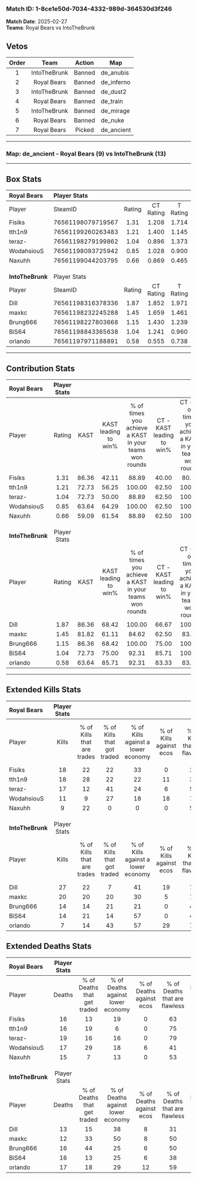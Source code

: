 ### Match ID: 1-8ce1e50d-7034-4332-989d-364530d3f246  
**Match Date**: 2025-02-27  
**Teams**: Royal Bears vs IntoTheBrunk  

## Vetos  

| Order | Team | Action | Map |
| :---: | :--: | :----: | --- |
| 1 | IntoTheBrunk | Banned | de_anubis |
| 2 | Royal Bears | Banned | de_inferno |
| 3 | IntoTheBrunk | Banned | de_dust2 |
| 4 | Royal Bears | Banned | de_train |
| 5 | IntoTheBrunk | Banned | de_mirage |
| 6 | Royal Bears | Banned | de_nuke |
| 7 | Royal Bears | Picked | de_ancient |

---  

### **Map**: de_ancient - Royal Bears (9) vs IntoTheBrunk (13)  
---  

## Box Stats  

| **Royal Bears**  | Player Stats      |        |           |          |       |       |       |         |        |      |     |
| :- | :- | :-: | :-: | :-: | :-: | :-: | :-: | :-: | :-: | :-: | :-: |
| Player           | SteamID           | Rating | CT Rating | T Rating | KAST  |  ADR  | Kills | Assists | Deaths | K/D  | HS% |
| Fisiks           | 76561198079719567 |  1.31  |   1.208   |  1.714   | 86.36 | 87.2  |  18   |    4    |   16   | 1.13 | 50  |
| tth1n9           | 76561199260263483 |  1.21  |   1.400   |  1.145   | 72.73 | 86.4  |  18   |    5    |   16   | 1.13 | 66  |
| teraz-           | 76561198279199862 |  1.04  |   0.896   |  1.373   | 72.73 | 68.1  |  17   |    5    |   19   | 0.89 | 47  |
| WodahsiouS       | 76561198093725942 |  0.85  |   1.028   |  0.900   | 63.64 | 79.0  |  11   |   11    |   17   | 0.65 | 63  |
| Naxuhh           | 76561199044203795 |  0.66  |   0.869   |  0.465   | 59.09 | 51.3  |   9   |    3    |   15   | 0.60 | 44  |
|                  |                   |        |           |          |       |       |       |         |        |      |     |
|                  |                   |        |           |          |       |       |       |         |        |      |     |
|                  |                   |        |           |          |       |       |       |         |        |      |     |
| **IntoTheBrunk** | Player Stats      |        |           |          |       |       |       |         |        |      |     |
| Player           | SteamID           | Rating | CT Rating | T Rating | KAST  |  ADR  | Kills | Assists | Deaths | K/D  | HS% |
| Dill             | 76561198316378336 |  1.87  |   1.852   |  1.971   | 86.36 | 122.0 |  27   |    9    |   13   | 2.08 | 29  |
| maxkc            | 76561198232245288 |  1.45  |   1.659   |  1.461   | 81.82 | 84.1  |  20   |    7    |   12   | 1.67 | 60  |
| Brung666         | 76561198227803668 |  1.15  |   1.430   |  1.239   | 86.36 | 83.8  |  14   |    5    |   16   | 0.88 | 35  |
| BiS64            | 76561198843365638 |  1.04  |   1.241   |  0.960   | 72.73 | 79.1  |  14   |    7    |   16   | 0.88 | 71  |
| orlando          | 76561197971188891 |  0.58  |   0.555   |  0.738   | 63.64 | 48.0  |   7   |    8    |   17   | 0.41 | 57  |
---  

## Contribution Stats  

| **Royal Bears**  | Player Stats |       |                      |                                                        |                           |                                                             |                          |                                                            |
| :- | :-: | :-: | :-: | :-: | :-: | :-: | :-: | :-: |
| Player           |    Rating    | KAST  | KAST leading to win% | % of times you achieve a KAST in your teams won rounds | CT - KAST leading to win% | CT - % of times you achieve a KAST in your teams won rounds | T - KAST leading to win% | T - % of times you achieve a KAST in your teams won rounds |
| Fisiks           |     1.31     | 86.36 |        42.11         |                         88.89                          |           40.00           |                            80.00                            |          44.44           |                           100.00                           |
| tth1n9           |     1.21     | 72.73 |        56.25         |                         100.00                         |           62.50           |                           100.00                            |          50.00           |                           100.00                           |
| teraz-           |     1.04     | 72.73 |        50.00         |                         88.89                          |           62.50           |                           100.00                            |          37.50           |                           75.00                            |
| WodahsiouS       |     0.85     | 63.64 |        64.29         |                         100.00                         |           62.50           |                           100.00                            |          66.67           |                           100.00                           |
| Naxuhh           |     0.66     | 59.09 |        61.54         |                         88.89                          |           62.50           |                           100.00                            |          60.00           |                           75.00                            |
|                  |              |       |                      |                                                        |                           |                                                             |                          |                                                            |
|                  |              |       |                      |                                                        |                           |                                                             |                          |                                                            |
|                  |              |       |                      |                                                        |                           |                                                             |                          |                                                            |
| **IntoTheBrunk** | Player Stats |       |                      |                                                        |                           |                                                             |                          |                                                            |
| Player           |    Rating    | KAST  | KAST leading to win% | % of times you achieve a KAST in your teams won rounds | CT - KAST leading to win% | CT - % of times you achieve a KAST in your teams won rounds | T - KAST leading to win% | T - % of times you achieve a KAST in your teams won rounds |
| Dill             |     1.87     | 86.36 |        68.42         |                         100.00                         |           66.67           |                           100.00                            |          70.00           |                           100.00                           |
| maxkc            |     1.45     | 81.82 |        61.11         |                         84.62                          |           62.50           |                            83.33                            |          60.00           |                           85.71                            |
| Brung666         |     1.15     | 86.36 |        68.42         |                         100.00                         |           75.00           |                           100.00                            |          63.64           |                           100.00                           |
| BiS64            |     1.04     | 72.73 |        75.00         |                         92.31                          |           85.71           |                           100.00                            |          66.67           |                           85.71                            |
| orlando          |     0.58     | 63.64 |        85.71         |                         92.31                          |           83.33           |                            83.33                            |          87.50           |                           100.00                           |
---  

## Extended Kills Stats  

| **Royal Bears**  | Player Stats |                            |                            |                                    |                         |                              |                                 |                                       |                    |           |
| :- | :-: | :-: | :-: | :-: | :-: | :-: | :-: | :-: | :-: | :-: |
| Player           |    Kills     | % of Kills that are trades | % of Kills that got traded | % of Kills against a lower economy | % of Kills against ecos | % of Kills that are flawless | % of Kills that are close duels | % of Kills that are assisted by flash | Pistol Round Kills | AWP Kills |
| Fisiks           |      18      |             22             |             22             |                 33                 |            0            |              33              |               11                |                   0                   |         2          |     2     |
| tth1n9           |      18      |             28             |             22             |                 22                 |           11            |              39              |               17                |                   0                   |         1          |     0     |
| teraz-           |      17      |             12             |             41             |                 24                 |            6            |              53              |                6                |                   0                   |         1          |     2     |
| WodahsiouS       |      11      |             9              |             27             |                 18                 |           18            |              73              |                9                |                   0                   |         0          |     0     |
| Naxuhh           |      9       |             22             |             0              |                 0                  |            0            |              56              |               11                |                   0                   |         1          |     0     |
|                  |              |                            |                            |                                    |                         |                              |                                 |                                       |                    |           |
|                  |              |                            |                            |                                    |                         |                              |                                 |                                       |                    |           |
|                  |              |                            |                            |                                    |                         |                              |                                 |                                       |                    |           |
| **IntoTheBrunk** | Player Stats |                            |                            |                                    |                         |                              |                                 |                                       |                    |           |
| Player           |    Kills     | % of Kills that are trades | % of Kills that got traded | % of Kills against a lower economy | % of Kills against ecos | % of Kills that are flawless | % of Kills that are close duels | % of Kills that are assisted by flash | Pistol Round Kills | AWP Kills |
| Dill             |      27      |             22             |             7              |                 41                 |           19            |              70              |                4                |                   4                   |         5          |     2     |
| maxkc            |      20      |             20             |             20             |                 30                 |            5            |              75              |                5                |                   0                   |         3          |     0     |
| Brung666         |      14      |             14             |             21             |                 21                 |            0            |              43              |               14                |                   0                   |         1          |     0     |
| BiS64            |      14      |             21             |             14             |                 57                 |            0            |              43              |                0                |                   7                   |         1          |     0     |
| orlando          |      7       |             14             |             43             |                 57                 |           29            |              71              |                0                |                   0                   |         0          |     0     |
## Extended Deaths Stats  

| **Royal Bears**  | Player Stats |                             |                                   |                          |                               |                            |                           |               |
| :- | :-: | :-: | :-: | :-: | :-: | :-: | :-: | :-: |
| Player           |    Deaths    | % of Deaths that get traded | % of Deaths against lower economy | % of Deaths against ecos | % of Deaths that are flawless | % of Deaths that are close | % of Deaths while blinded | Deaths to AWP |
| Fisiks           |      16      |             13              |                19                 |            0             |              63               |             13             |             0             |       0       |
| tth1n9           |      16      |             19              |                 6                 |            0             |              75               |             6              |             0             |       1       |
| teraz-           |      19      |             16              |                16                 |            0             |              79               |             0              |             0             |       1       |
| WodahsiouS       |      17      |             29              |                18                 |            6             |              41               |             0              |            12             |       0       |
| Naxuhh           |      15      |              7              |                13                 |            0             |              53               |             7              |             0             |       0       |
|                  |              |                             |                                   |                          |                               |                            |                           |               |
|                  |              |                             |                                   |                          |                               |                            |                           |               |
|                  |              |                             |                                   |                          |                               |                            |                           |               |
| **IntoTheBrunk** | Player Stats |                             |                                   |                          |                               |                            |                           |               |
| Player           |    Deaths    | % of Deaths that get traded | % of Deaths against lower economy | % of Deaths against ecos | % of Deaths that are flawless | % of Deaths that are close | % of Deaths while blinded | Deaths to AWP |
| Dill             |      13      |             15              |                38                 |            8             |              31               |             15             |             0             |       2       |
| maxkc            |      12      |             33              |                50                 |            8             |              50               |             8              |             0             |       1       |
| Brung666         |      16      |             44              |                25                 |            6             |              50               |             19             |             0             |       1       |
| BiS64            |      16      |             13              |                25                 |            6             |              38               |             6              |             0             |       0       |
| orlando          |      17      |             18              |                29                 |            12            |              59               |             6              |             0             |       0       |
